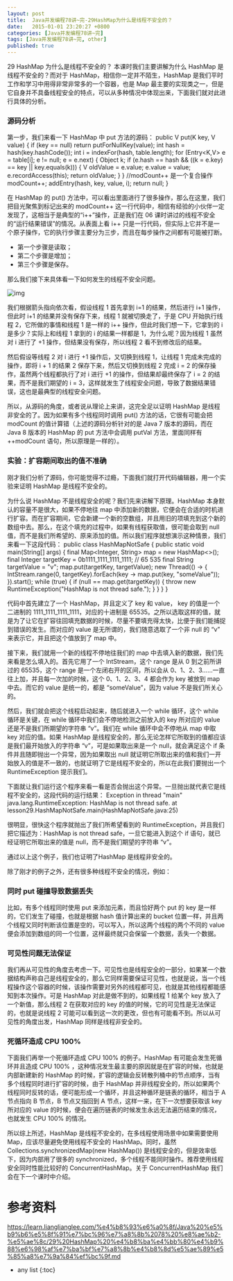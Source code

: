```yaml
---
layout: post
title:  Java并发编程78讲~完-29HashMap为什么是线程不安全的？
date:   2015-01-01 23:20:27 +0800
categories: [Java并发编程78讲~完]
tags: [Java并发编程78讲~完, other]
published: true
---
```




29 HashMap 为什么是线程不安全的？
本课时我们主要讲解为什么 HashMap 是线程不安全的？而对于 HashMap，相信你一定并不陌生，HashMap 是我们平时工作和学习中用得非常非常多的一个容器，也是 Map 最主要的实现类之一，但是它自身并不具备线程安全的特点，可以从多种情况中体现出来，下面我们就对此进行具体的分析。

### 源码分析

第一步，我们来看一下 HashMap 中 put 方法的源码：
public V put(K key, V value) { if (key == null) return putForNullKey(value); int hash = hash(key.hashCode()); int i = indexFor(hash, table.length); for (Entry<K,V> e = table[i]; e != null; e = e.next) { Object k; if (e.hash == hash && ((k = e.key) == key || key.equals(k))) { V oldValue = e.value; e.value = value; e.recordAccess(this); return oldValue; } } //modCount++ 是一个复合操作 modCount++; addEntry(hash, key, value, i); return null; }

在 HashMap 的 put() 方法中，可以看出里面进行了很多操作，那么在这里，我们把目光聚焦到标记出来的 modCount++ 这一行代码中，相信有经验的小伙伴一定发现了，这相当于是典型的“i++”操作，正是我们在 06 课时讲过的线程不安全的“运行结果错误”的情况。从表面上看 i++ 只是一行代码，但实际上它并不是一个原子操作，它的执行步骤主要分为三步，而且在每步操作之间都有可能被打断。

* 第一个步骤是读取；
* 第二个步骤是增加；
* 第三个步骤是保存。

那么我们接下来具体看一下如何发生的线程不安全问题。

![img](https://learn.lianglianglee.com/%e4%b8%93%e6%a0%8f/Java%20%e5%b9%b6%e5%8f%91%e7%bc%96%e7%a8%8b%2078%20%e8%ae%b2-%e5%ae%8c/assets/Cgq2xl4YRJeAC6fuAAA8JO4TxM0077.png)

我们根据箭头指向依次看，假设线程 1 首先拿到 i=1 的结果，然后进行 i+1 操作，但此时 i+1 的结果并没有保存下来，线程 1 就被切换走了，于是 CPU 开始执行线程 2，它所做的事情和线程 1 是一样的 i++ 操作，但此时我们想一下，它拿到的 i 是多少？实际上和线程 1 拿到的 i 的结果一样都是 1，为什么呢？因为线程 1 虽然对 i 进行了 +1 操作，但结果没有保存，所以线程 2 看不到修改后的结果。

然后假设等线程 2 对 i 进行 +1 操作后，又切换到线程 1，让线程 1 完成未完成的操作，即将 i + 1 的结果 2 保存下来，然后又切换到线程 2 完成 i = 2 的保存操作，虽然两个线程都执行了对 i 进行 +1 的操作，但结果却最终保存了 i = 2 的结果，而不是我们期望的 i = 3，这样就发生了线程安全问题，导致了数据结果错误，这也是最典型的线程安全问题。

所以，从源码的角度，或者说从理论上来讲，这完全足以证明 HashMap 是线程非安全的了。因为如果有多个线程同时调用 put() 方法的话，它很有可能会把 modCount 的值计算错（上述的源码分析针对的是 Java 7 版本的源码，而在 Java 8 版本的 HashMap 的 put 方法中会调用 putVal 方法，里面同样有 ++modCount 语句，所以原理是一样的）。

### 实验：扩容期间取出的值不准确

刚才我们分析了源码，你可能觉得不过瘾，下面我们就打开代码编辑器，用一个实验来证明 HashMap 是线程不安全的。

为什么说 HashMap 不是线程安全的呢？我们先来讲解下原理。HashMap 本身默认的容量不是很大，如果不停地往 map 中添加新的数据，它便会在合适的时机进行扩容。而在扩容期间，它会新建一个新的空数组，并且用旧的项填充到这个新的数组中去。那么，在这个填充的过程中，如果有线程获取值，很可能会取到 null 值，而不是我们所希望的、原来添加的值。所以我们程序就想演示这种情景，我们来看一下这段代码：
public class HashMapNotSafe { public static void main(String[] args) { final Map<Integer, String> map = new HashMap<>(); final Integer targetKey = 0b1111_1111_1111_1111; // 65 535 final String targetValue = "v"; map.put(targetKey, targetValue); new Thread(() -> { IntStream.range(0, targetKey).forEach(key -> map.put(key, "someValue")); }).start(); while (true) { if (null == map.get(targetKey)) { throw new RuntimeException("HashMap is not thread safe."); } } } }

代码中首先建立了一个 HashMap，并且定义了 key 和 value， key 的值是一个二进制的 1111_1111_1111_1111，对应的十进制是 65535。之所以选取这样的值，就是为了让它在扩容往回填充数据的时候，尽量不要填充得太快，比便于我们能捕捉到错误的发生。而对应的 value 是无所谓的，我们随意选取了一个非 null 的 “v” 来表示它，并且把这个值放到了 map 中。

接下来，我们就用一个新的线程不停地往我们的 map 中去填入新的数据，我们先来看是怎么填入的。首先它用了一个 IntStream，这个 range 是从 0 到之前所讲过的 65535，这个 range 是一个左闭右开的区间，所以会从 0、1、2、3……一直往上加，并且每一次加的时候，这个 0、1、2、3、4 都会作为 key 被放到 map 中去。而它的 value 是统一的，都是 “someValue”，因为 value 不是我们所关心的。

然后，我们就会把这个线程启动起来，随后就进入一个 while 循环，这个 while 循环是关键，在 while 循环中我们会不停地检测之前放入的 key 所对应的 value 还是不是我们所期望的字符串 “v”。我们在 while 循环中会不停地从 map 中取 key 对应的值。如果 HashMap 是线程安全的，那么无论怎样它所取到的值都应该是我们最开始放入的字符串 “v”，可是如果取出来是一个 null，就会满足这个 if 条件并且随即抛出一个异常，因为如果取出 null 就证明它所取出来的值和我们一开始放入的值是不一致的，也就证明了它是线程不安全的，所以在此我们要抛出一个 RuntimeException 提示我们。

下面就让我们运行这个程序来看一看是否会抛出这个异常。一旦抛出就代表它是线程不安全的，这段代码的运行结果：
Exception in thread "main" java.lang.RuntimeException: HashMap is not thread safe. at lesson29.HashMapNotSafe.main(HashMapNotSafe.java:25)

很明显，很快这个程序就抛出了我们所希望看到的 RuntimeException，并且我们把它描述为：HashMap is not thread safe，一旦它能进入到这个 if 语句，就已经证明它所取出来的值是 null，而不是我们期望的字符串 “v”。

通过以上这个例子，我们也证明了HashMap 是线程非安全的。

除了刚才的例子之外，还有很多种线程不安全的情况，例如：

### 同时 put 碰撞导致数据丢失

比如，有多个线程同时使用 put 来添加元素，而且恰好两个 put 的 key 是一样的，它们发生了碰撞，也就是根据 hash 值计算出来的 bucket 位置一样，并且两个线程又同时判断该位置是空的，可以写入，所以这两个线程的两个不同的 value 便会添加到数组的同一个位置，这样最终就只会保留一个数据，丢失一个数据。

### 可见性问题无法保证

我们再从可见性的角度去考虑一下。可见性也是线程安全的一部分，如果某一个数据结构声称自己是线程安全的，那么它同样需要保证可见性，也就是说，当一个线程操作这个容器的时候，该操作需要对另外的线程都可见，也就是其他线程都能感知到本次操作。可是 HashMap 对此是做不到的，如果线程 1 给某个 key 放入了一个新值，那么线程 2 在获取对应的 key 的值的时候，它的可见性是无法保证的，也就是说线程 2 可能可以看到这一次的更改，但也有可能看不到。所以从可见性的角度出发，HashMap 同样是线程非安全的。

### 死循环造成 CPU 100%

下面我们再举一个死循环造成 CPU 100% 的例子。HashMap 有可能会发生死循环并且造成 CPU 100% ，这种情况发生最主要的原因就是在扩容的时候，也就是内部新建新的 HashMap 的时候，扩容的逻辑会反转散列桶中的节点顺序，当有多个线程同时进行扩容的时候，由于 HashMap 并非线程安全的，所以如果两个线程同时反转的话，便可能形成一个循环，并且这种循环是链表的循环，相当于 A 节点指向 B 节点，B 节点又指回到 A 节点，这样一来，在下一次想要获取该 key 所对应的 value 的时候，便会在遍历链表的时候发生永远无法遍历结束的情况，也就发生 CPU 100% 的情况。

所以综上所述，HashMap 是线程不安全的，在多线程使用场景中如果需要使用 Map，应该尽量避免使用线程不安全的 HashMap。同时，虽然 Collections.synchronizedMap(new HashMap()) 是线程安全的，但是效率低下，因为内部用了很多的 synchronized，多个线程不能同时操作。推荐使用线程安全同时性能比较好的 ConcurrentHashMap。关于 ConcurrentHashMap 我们会在下一个课时中介绍。




# 参考资料

https://learn.lianglianglee.com/%e4%b8%93%e6%a0%8f/Java%20%e5%b9%b6%e5%8f%91%e7%bc%96%e7%a8%8b%2078%20%e8%ae%b2-%e5%ae%8c/29%20HashMap%20%e4%b8%ba%e4%bb%80%e4%b9%88%e6%98%af%e7%ba%bf%e7%a8%8b%e4%b8%8d%e5%ae%89%e5%85%a8%e7%9a%84%ef%bc%9f.md

* any list
{:toc}
